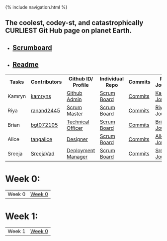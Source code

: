 {% include navigation.html %}
## The coolest, codey-st, and catastrophically CURLIEST Git Hub page on planet Earth.

- ## [Scrumboard](https://github.com/kamryns/curlycupboard3.0/projects/1)
- ## [Readme](https://github.com/kamryns/curlycupboard3.0)
<table id="readmeinformation">
<tr>
<th>Tasks</th>
<th>Contributors</th>
<th>Github ID/ Profile</th>
<th>Individual Repo</th>
<th>Commits</th>
<th>Pair Journal</th>
</tr>

<tr>
<td>Kamryn</td>
<td>
<a href="https://github.com/kamryns" target="_blank">kamryns</a>
</td>
<td>
<a href= target="_blank">Github Admin</a>
</td>
<td>
<a href="https://github.com/kamryns/curlycupboard3.0/projects/1?card_filter_query=assignee%3Akamryns" target="_blank">Scrum Board</a>
<td>
<a href="https://github.com/kamryns/curlycupboard3.0/commits?author=kamryns" target="_blank">Commits</a>
</td>
<td>
<a href="https://docs.google.com/document/d/18Cm6Uxjgn6FWhXDQIEWuEGwQEmVX--wKHCiL4ZbjRC0/edit" target="_blank"> Kamryn Journal</a>
</td>
</tr>

<tr>
<td>Riya</td>
<td>
<a href="https://github.com/ranand2445" target="_blank">ranand2445</a>
</td>
<td>
<a href="" target="_blank">Scrum Master</a>
</td>
<td>
<a href="https://github.com/kamryns/curlycupboard3.0/projects/1?card_filter_query=assignee%3Aranand2445" target="_blank">Scrum Board</a>
</td>
<td>
<a href="https://github.com/kamryns/curlycupboard3.0/commits?author=ranand2445" target="_blank">Commits</a>
</td>
<td>
<a href="https://docs.google.com/document/d/1LvhXmHqU4H-BVJ78UZcsruOHZqcxSQufkXXViB4lOcw/edit" target="_blank"> Riya Journal</a>
</td>

</tr>
<tr>
<td>Brian</td>
<td>
<a href="https://github.com/bgt072105" target="_blank">bgt072105</a>
</td>
<td>
<a href="" target="_blank">Technical Officer</a>
</td>
<td>
<a href="https://github.com/kamryns/curlycupboard3.0/projects/1?card_filter_query=assignee%3Abgt072105" target="_blank">Scrum Board</a>
</td>
<td>
<a href="https://github.com/kamryns/curlycupboard3.0/commits?author=bgt072105" target="_blank">Commits</a>

<td>
<a href="https://docs.google.com/document/d/1cL9JgXmOEQGrOota09JdzL3a_11Q3H8hX3EcLq9hEJw/edit" target="_blank"> Brian Journal</a>
</td>
</tr>

<tr>
<td>Alice</td>
<td>
<a href="https://github.com/tangalice" target="_blank">tangalice</a>
</td>
<td>
<a href="" target="_blank">Designer</a>
</td>
<td>
<a href="https://github.com/kamryns/curlycupboard3.0/projects/1?card_filter_query=assignee%3Atangalice" target="_blank">Scrum Board</a>
</td>
<td>
<a href="https://github.com/kamryns/curlycupboard3.0/commits?author=tangalice" target="_blank">Commits</a>


<td>
<a href="https://docs.google.com/document/d/1AdbAwkMnSe1rwPUz6ionrjrmbTSIFqZO2bvsBqMLi4M/edit" target="_blank"> Alice Journal</a>
</td>
</tr>

<tr>
<td>Sreeja</td>
<td>
<a href="https://github.com/SreejaVad" target="_blank">SreejaVad</a>
</td>
<td>
<a href="" target="_blank">Deployment Manager</a>
</td>
<td>
<a href="https://github.com/kamryns/curlycupboard3.0/projects/1?card_filter_query=assignee%3ASreejaVad" target="_blank">Scrum Board</a>
</td>
<td>
<a href="https://github.com/kamryns/curlycupboard3.0/commits?author=SreejaVad" target="_blank">Commits</a>

<td>
<a href="https://docs.google.com/document/d/1Q7A0qwr5WiIOxq7wjKAjDTAUw2XEW1jE-ueGrLQJgkM/edit" target="_blank">Sreeja Journal</a>
</td>
</tr>
</table>

# Week 0:
<table>
<tr>
<td>Week 0</td>
<td>
<a href="https://github.com/kamryns/curly-cupboard/issues/11" target="_blank">Week 0</a>
</td>
</table>

# Week 1:
<table>
<tr>
<td>Week 1</td>
<td>
<a href="https://github.com/kamryns/curly-cupboard/issues/17" target="_blank">Week 0</a>
</td>
</tr>
</table>
